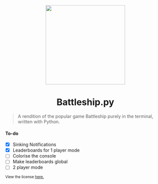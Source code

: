 <div align="center">
	<img src="banner.jpg" height="250">
	<h1>Battleship.py</h1>
</div>

> A rendition of the popular game Battleship purely in the terminal, written with Python.

#### To-do

- [x] Sinking Notifications
- [x] Leaderboards for 1 player mode
- [ ] Colorise the console
- [ ] Make leaderboards global
- [ ] 2 player mode

<sub>View the license <a href="license.md">here.</a></sub>
